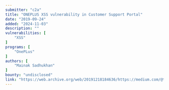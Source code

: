 ```yaml
---
submitter: "c2a"
title: "ONEPLUS XSS vulnerability in Customer Support Portal"
date: "2019-09-24"
added: "2024-11-03"
description: ""
vulnerabilities: [
    "XSS"
]
programs: [
    "OnePLus"
]
authors: [
    "Mainak Sadhukhan"
]
bounty: "undisclosed"
link: "https://web.archive.org/web/20191218184636/https://medium.com/@tech96bot/oneplus-xss-vulnerability-in-customer-support-portal-d5887a7367f4"
---
```




